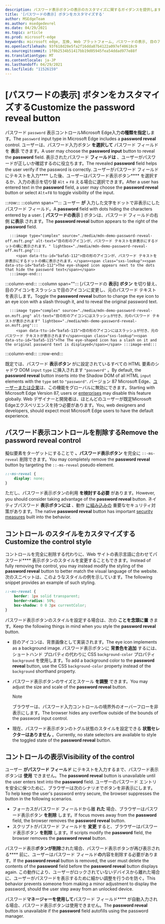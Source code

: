 ```yaml
---
description: パスワード表示ボタンの表示のカスタマイズに関するガイダンスを提供します
title: '[パスワードの表示] ボタンをカスタマイズする'
author: MSEdgeTeam
ms.author: msedgedevrel
ms.date: 04/29/2021
ms.topic: article
ms.prod: microsoft-edge
keywords: microsoft edge, 互換, Web プラットフォーム, パスワードの表示, 目のアイコン
ms.openlocfilehash: 93f618d28e5fa2f16dda87b4122a097ef40618c9
ms.sourcegitcommit: 1f0b2534b51417bb19d05945fea54ddad977e88f
ms.translationtype: MT
ms.contentlocale: ja-JP
ms.lasthandoff: 04/29/2021
ms.locfileid: "11526159"
---
```

# <a name="customize-the-password-reveal-button"></a><span data-ttu-id="bafa5-104">[パスワードの表示] ボタンをカスタマイズする</span><span class="sxs-lookup"><span data-stu-id="bafa5-104">Customize the password reveal button</span></span>  

<span data-ttu-id="bafa5-105">パスワード `password` 表示コントロールMicrosoft Edge入力**の種類を指定**します。</span><span class="sxs-lookup"><span data-stu-id="bafa5-105">The `password` input type in Microsoft Edge includes a **password reveal** control.</span></span>  <span data-ttu-id="bafa5-106">ユーザーは、パスワード入力ボタン **を選択して** パスワード フィールドを **表示** できます。</span><span class="sxs-lookup"><span data-stu-id="bafa5-106">A user may choose the **password input** button to reveal the **password** field.</span></span>  <span data-ttu-id="bafa5-107">表示されたパスワード **フィールドは** 、ユーザーがパスワードが正しいか確認するのに役立ちます。</span><span class="sxs-lookup"><span data-stu-id="bafa5-107">The revealed **password** field helps the user verify if the password is correctly.</span></span>  <span data-ttu-id="bafa5-108">ユーザーがパスワード フィールドにテキストを入力\*\*\*\* した後、ユーザーはパスワード表示ボタン\*\*\*\* を選択するか、入力の表示を切り替 `Alt` + `F8` える場合に選択できます。</span><span class="sxs-lookup"><span data-stu-id="bafa5-108">After a user has entered text in the **password** field, a user may choose the **password reveal** button or select `Alt`+`F8` to toggle visibility of the input.</span></span>  

:::row:::
   :::column span="":::
      <span data-ttu-id="bafa5-109">ユーザー **が** 入力した文字をドットで非表示にしたパスワード フィールド。</span><span class="sxs-lookup"><span data-stu-id="bafa5-109">A **password** field with dots hiding the characters entered by a user.</span></span>  <span data-ttu-id="bafa5-110">[ **パスワードの表示** ] ボタンは、パスワード フィールドの右側 **に表示** されます。</span><span class="sxs-lookup"><span data-stu-id="bafa5-110">The **password reveal** button appears to the right of the **password** field.</span></span>
      
      :::image type="complex" source="./media/mdn-demo-password-reveal-off.msft.png" alt-text="目の形のアイコンが、パスワード テキストを非表示にするドットの横に表示されます。" lightbox="./media/mdn-demo-password-reveal-off.msft.png":::
         <span data-ttu-id="bafa5-112">目の形のアイコンが、パスワード テキストを非表示にするドットの横に表示されます。</span><span class="sxs-lookup"><span data-stu-id="bafa5-112">The eye-shaped icon appears next to the dots that hide the password text</span></span>  
      :::image-end:::  
   :::column-end:::
   :::column span="":::
      <span data-ttu-id="bafa5-113">[パスワードの **表示] ボタン** を切り替え、目のアイコンをスラッシュで目のアイコンに変更し、元のパスワード テキストを表示します。</span><span class="sxs-lookup"><span data-stu-id="bafa5-113">Toggle the **password reveal** button to change the eye icon to an eye icon with a slash through it, and to reveal the original password text.</span></span>  
      
      :::image type="complex" source="./media/mdn-demo-password-reveal-on.msft.png" alt-text="目の形のアイコンにはスラッシュが付き、元のパスワード テキストが表示されます" lightbox="./media/mdn-demo-password-reveal-on.msft.png":::
         <span data-ttu-id="bafa5-115">目の形のアイコンにはスラッシュが付き、元のパスワード テキストが表示されます</span><span class="sxs-lookup"><span data-stu-id="bafa5-115">The The eye-shaped icon has a slash on it and the original password text is displayed</span></span> :::image-end:::  
   :::column-end:::
:::row-end:::  

<span data-ttu-id="bafa5-116">既定では、パスワード **表示ボタン** がに設定されているすべての HTML 要素のシャドウ DOM `input` `type` に挿入されます `"password"` 。</span><span class="sxs-lookup"><span data-stu-id="bafa5-116">By default, the **password reveal** button inserts into the Shadow DOM of all HTML `input` elements with the `type` set to `"password"`.</span></span>  <span data-ttu-id="bafa5-117">バージョン 87 Microsoft Edge、[ユーザーまたは企業][DeployedgeMicrosoftEdgePoliciesPasswordrevealenabled]は、この機能をグローバルに無効にできます。</span><span class="sxs-lookup"><span data-stu-id="bafa5-117">Starting with Microsoft Edge Version 87, users or [enterprises][DeployedgeMicrosoftEdgePoliciesPasswordrevealenabled] may disable this feature globally.</span></span>  <span data-ttu-id="bafa5-118">Web デザイナーと開発者は、ほとんどのユーザーが既定Microsoft Edgeエクスペリエンスを持つ必要があります。</span><span class="sxs-lookup"><span data-stu-id="bafa5-118">You, web designers and developers, should expect most Microsoft Edge users to have the default experience.</span></span>  

## <a name="remove-the-password-reveal-control"></a><span data-ttu-id="bafa5-119">パスワード表示コントロールを削除する</span><span class="sxs-lookup"><span data-stu-id="bafa5-119">Remove the password reveal control</span></span>  

<span data-ttu-id="bafa5-120">擬似要素をターゲットにすることで **、パスワード表示ボタン** を完全に `::-ms-reveal` 削除できます。</span><span class="sxs-lookup"><span data-stu-id="bafa5-120">You may completely remove the **password reveal** button by targeting the `::-ms-reveal` pseudo element.</span></span>  

```css
::-ms-reveal {
    display: none;
}
```  

<span data-ttu-id="bafa5-121">ただし、パスワード表示ボタンの利用 **を検討する必要** があります。</span><span class="sxs-lookup"><span data-stu-id="bafa5-121">However, you should consider taking advantage of the **password reveal** button.</span></span>  <span data-ttu-id="bafa5-122">ネイティブパスワード **表示ボタンには** 、動作 [に組み込みの](#visibility-of-the-control) 重要なセキュリティ対策があります。</span><span class="sxs-lookup"><span data-stu-id="bafa5-122">The native **password reveal** button has important [security measures](#visibility-of-the-control) built into the behavior.</span></span>  

## <a name="customize-the-control-style"></a><span data-ttu-id="bafa5-123">コントロール のスタイルをカスタマイズする</span><span class="sxs-lookup"><span data-stu-id="bafa5-123">Customize the control style</span></span>  

<span data-ttu-id="bafa5-124">コントロールを完全に削除する代わりに、Web サイトの表示言語に合わせてパスワード\*\*\*\* 表示ボタンのスタイルを変更することもできます。</span><span class="sxs-lookup"><span data-stu-id="bafa5-124">Instead of fully removing the control, you may instead modify the styling of the **password reveal** button to better match the visual language of the website.</span></span>  <span data-ttu-id="bafa5-125">次のスニペットは、このようなスタイルの例を示しています。</span><span class="sxs-lookup"><span data-stu-id="bafa5-125">The following snippet provides an example of such styling.</span></span>  

```css
::-ms-reveal {
    border: 1px solid transparent;
    border-radius: 50%;
    box-shadow: 0 0 3px currentColor;
}
```  

<span data-ttu-id="bafa5-126">パスワード表示ボタンのスタイルを設定する場合は、次の **ことを念頭に置** きます。</span><span class="sxs-lookup"><span data-stu-id="bafa5-126">Keep the following things in mind when you style the **password reveal** button.</span></span>  

*   <span data-ttu-id="bafa5-127">目のアイコンは、背景画像として実装されます。</span><span class="sxs-lookup"><span data-stu-id="bafa5-127">The eye icon implements as a background image.</span></span>  <span data-ttu-id="bafa5-128">パスワード表示ボタンに **背景色を追加** するには、ショートハンド プロパティの代わりに CSS `background-color` プロパティ `background` を使用します。</span><span class="sxs-lookup"><span data-stu-id="bafa5-128">To add a background color to the **password reveal** button, use the CSS `background-color` property instead of the `background` shorthand property.</span></span>  
*   <span data-ttu-id="bafa5-129">パスワード表示ボタンのサイズとスケール **を調整** できます。</span><span class="sxs-lookup"><span data-stu-id="bafa5-129">You may adjust the size and scale of the **password reveal** button.</span></span>  
    
    > [!NOTE]
    ><span data-ttu-id="bafa5-130">ブラウザーは、パスワード入力コントロールの境界外のオーバーフローを非表示にします。</span><span class="sxs-lookup"><span data-stu-id="bafa5-130">The browser hides any overflow outside of the bounds of the password input control.</span></span>  
    
*   <span data-ttu-id="bafa5-131">現在、パスワード表示ボタンのトグル状態のスタイルを設定できる **状態セレクターはありません** 。</span><span class="sxs-lookup"><span data-stu-id="bafa5-131">Currently, no state selectors are available to style the toggled state of the **password reveal** button.</span></span>  
    
## <a name="visibility-of-the-control"></a><span data-ttu-id="bafa5-132">コントロールの表示</span><span class="sxs-lookup"><span data-stu-id="bafa5-132">Visibility of the control</span></span>  

<span data-ttu-id="bafa5-133">ユーザー **がパスワード フィールド** にテキストを入力するまで、パスワード表示ボタンは **使用** できません。</span><span class="sxs-lookup"><span data-stu-id="bafa5-133">The **password reveal** button is unavailable until the user enters text into the **password** field.</span></span>  <span data-ttu-id="bafa5-134">ユーザーのパスワード エントリを安全に保つために、ブラウザーは次のシナリオでボタンを非表示にします。</span><span class="sxs-lookup"><span data-stu-id="bafa5-134">To help keep the user's password entry secure, the browser suppresses the button in the following scenarios.</span></span>

*   <span data-ttu-id="bafa5-135">フォーカスがパスワード フィールドから離 **れた** 場合、ブラウザーはパスワード表示ボタン **を削除** します。</span><span class="sxs-lookup"><span data-stu-id="bafa5-135">If focus moves away from the **password** field, the browser removes the **password reveal** button.</span></span>  
*   <span data-ttu-id="bafa5-136">スクリプトがパスワード フィールドを **変更** すると、ブラウザーはパスワード表示ボタン **を削除** します。</span><span class="sxs-lookup"><span data-stu-id="bafa5-136">If scripts modify the **password** field, the browser removes the **password reveal** button.</span></span>  

<span data-ttu-id="bafa5-137">パスワード表示**ボタンが削除**された場合、パスワード表示ボタンが再び表示される\*\*\*\* 前に、ユーザーはパスワード フィールド**の**内容を削除する必要があります。</span><span class="sxs-lookup"><span data-stu-id="bafa5-137">If the **password reveal** button is removed, the user must delete the contents of the **password** field before the **password reveal** button displays again.</span></span> <span data-ttu-id="bafa5-138">この動作により、ユーザーがロックされていないデバイスから離れた場合に、ユーザーがパスワードを表示するために細かい調整を行うのを防ぐ。</span><span class="sxs-lookup"><span data-stu-id="bafa5-138">This behavior prevents someone from making a minor adjustment to display the password, should the user step away from an unlocked device.</span></span>
    
<span data-ttu-id="bafa5-139">パスワード**マネージャーを使用して**パスワード フィールド\*\*\*\* が自動入力される場合、パスワード表示ボタンは使用できません。</span><span class="sxs-lookup"><span data-stu-id="bafa5-139">The **password reveal** button is unavailable if the **password** field autofills using the password manager.</span></span>  

<!-- links -->  

[DeployedgeMicrosoftEdgePoliciesPasswordrevealenabled]: /deployedge/microsoft-edge-policies#passwordrevealenabled "PasswordRevealEnabled - Microsoft Edge - ポリシー |Microsoft Docs"  
